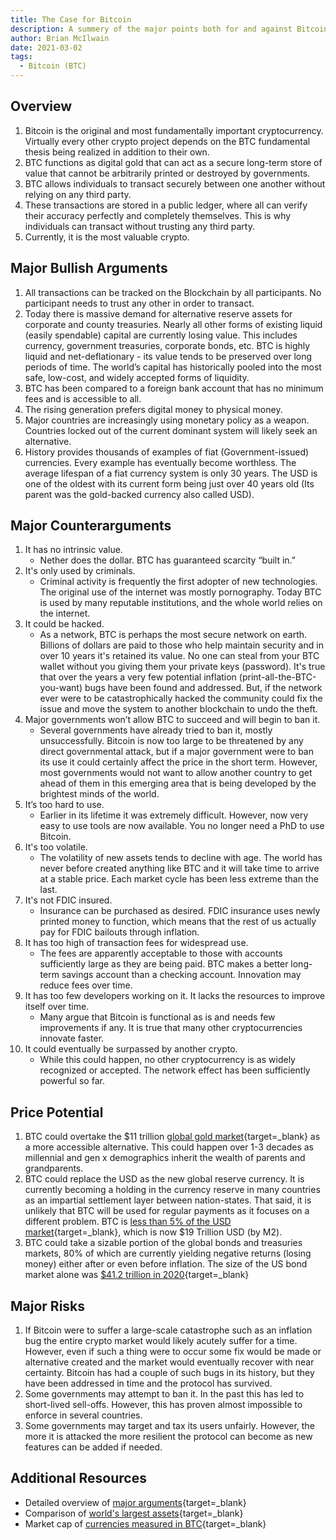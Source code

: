 ```yaml
---
title: The Case for Bitcoin
description: A summery of the major points both for and against Bitcoin and cryptocurrencies in general.
author: Brian McIlwain
date: 2021-03-02
tags:
  - Bitcoin (BTC)
---
```


## Overview

1. Bitcoin is the original and most fundamentally important cryptocurrency. Virtually every other crypto project depends on the BTC fundamental thesis being realized in addition to their own.
2. BTC functions as digital gold that can act as a secure long-term store of value that cannot be arbitrarily printed or destroyed by governments.
3. BTC allows individuals to transact securely between one another without relying on any third party.
4. These transactions are stored in a public ledger, where all can verify their accuracy perfectly and completely themselves. This is why individuals can transact without trusting any third party.
5. Currently, it is the most valuable crypto.

## Major Bullish Arguments

1. All transactions can be tracked on the Blockchain by all participants. No participant needs to trust any other in order to transact.
2. Today there is massive demand for alternative reserve assets for corporate and county treasuries. Nearly all other forms of existing liquid (easily spendable) capital are currently losing value. This includes currency, government treasuries, corporate bonds, etc. BTC is highly liquid and net-deflationary - its value tends to be preserved over long periods of time. The world’s capital has historically pooled into the most safe, low-cost, and widely accepted forms of liquidity.
3. BTC has been compared to a foreign bank account that has no minimum fees and is accessible to all.
4. The rising generation prefers digital money to physical money.
5. Major countries are increasingly using monetary policy as a weapon. Countries locked out of the current dominant system will likely seek an alternative.
6. History provides thousands of examples of fiat (Government-issued) currencies. Every example has eventually become worthless. The average lifespan of a fiat currency system is only 30 years. The USD is one of the oldest with its current form being just over 40 years old (Its parent was the gold-backed currency also called USD).

## Major Counterarguments

1. It has no intrinsic value.
   - Nether does the dollar. BTC has guaranteed scarcity “built in.”
2. It's only used by criminals.
   - Criminal activity is frequently the first adopter of new technologies. The original use of the internet was mostly pornography. Today BTC is used by many reputable institutions, and the whole world relies on the internet.
3. It could be hacked.
   - As a network, BTC is perhaps the most secure network on earth. Billions of dollars are paid to those who help maintain security and in over 10 years it's retained its value. No one can steal from your BTC wallet without you giving them your private keys (password). It's true that over the years a very few potential inflation (print-all-the-BTC-you-want) bugs have been found and addressed. But, if the network ever were to be catastrophically hacked the community could fix the issue and move the system to another blockchain to undo the theft.
4. Major governments won’t allow BTC to succeed and will begin to ban it.
   - Several governments have already tried to ban it, mostly unsuccessfully. Bitcoin is now too large to be threatened by any direct governmental attack, but if a major government were to ban its use it could certainly affect the price in the short term. However, most governments would not want to allow another country to get ahead of them in this emerging area that is being developed by the brightest minds of the world.
5. It’s too hard to use.
   - Earlier in its lifetime it was extremely difficult. However, now very easy to use tools are now available. You no longer need a PhD to use Bitcoin.
6. It's too volatile.
   - The volatility of new assets tends to decline with age. The world has never before created anything like BTC and it will take time to arrive at a stable price. Each market cycle has been less extreme than the last.
7. It's not FDIC insured.
   - Insurance can be purchased as desired. FDIC insurance uses newly printed money to function, which means that the rest of us actually pay for FDIC bailouts through inflation.
8. It has too high of transaction fees for widespread use.
   - The fees are apparently acceptable to those with accounts sufficiently large as they are being paid. BTC makes a better long-term savings account than a checking account. Innovation may reduce fees over time.
9. It has too few developers working on it. It lacks the resources to improve itself over time.
   - Many argue that Bitcoin is functional as is and needs few improvements if any. It is true that many other cryptocurrencies innovate faster.
10. It could eventually be surpassed by another crypto.
    - While this could happen, no other cryptocurrency is as widely recognized or accepted. The network effect has been sufficiently powerful so far.

## Price Potential

1. BTC could overtake the $11 trillion [global gold market](https://8marketcap.com/){target=\_blank} as a more accessible alternative. This could happen over 1-3 decades as millennial and gen x demographics inherit the wealth of parents and grandparents.
2. BTC could replace the USD as the new global reserve currency. It is currently becoming a holding in the currency reserve in many countries as an impartial settlement layer between nation-states. That said, it is unlikely that BTC will be used for regular payments as it focuses on a different problem. BTC is [less than 5% of the USD market](https://fiatmarketcap.com/Country){target=\_blank}, which is now $19 Trillion USD (by M2).
3. BTC could take a sizable portion of the global bonds and treasuries markets, 80% of which are currently yielding negative returns (losing money) either after or even before inflation. The size of the US bond market alone was [$41.2 trillion in 2020](https://www.sifma.org/wp-content/uploads/2020/09/US-Fact-Book-2020-SIFMA.pdf){target=\_blank}

## Major Risks

1. If Bitcoin were to suffer a large-scale catastrophe such as an inflation bug the entire crypto market would likely acutely suffer for a time. However, even if such a thing were to occur some fix would be made or alternative created and the market would eventually recover with near certainty. Bitcoin has had a couple of such bugs in its history, but they have been addressed in time and the protocol has survived.
2. Some governments may attempt to ban it. In the past this has led to short-lived sell-offs. However, this has proven almost impossible to enforce in several countries.
3. Some governments may target and tax its users unfairly. However, the more it is attacked the more resilient the protocol can become as new features can be added if needed.

## Additional Resources

- Detailed overview of [major arguments](https://www.casebitcoin.com/){target=\_blank}
- Comparison of [world's largest assets](https://8marketcap.com/){target=\_blank}
- Market cap of [currencies measured in BTC](https://fiatmarketcap.com/Country){target=\_blank}
